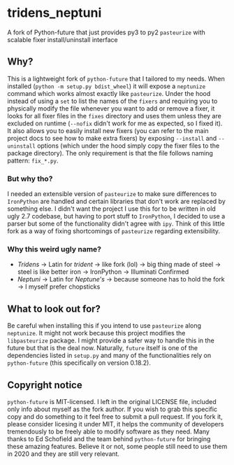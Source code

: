 # tridens_neptuni
A fork of Python-future that just provides py3 to py2 `pasteurize` with scalable fixer install/uninstall interface

## Why?
This is a lightweight fork of `python-future` that I tailored to my needs. When installed (`python -m setup.py bdist_wheel`)
it will expose a `neptunize` command which works almost exactly like `pasteurize`. Under the hood instead of using a
`set` to list the names of the `fixers` and requiring you to physically modify the file whenever you want to add or remove a fixer,
it looks for all fixer files in the `fixes` directory and uses them unless they are excluded on runtime (`--nofix` didn't work
for me as expected, so I fixed it). It also allows you to easily install new fixers (you can refer to the main project docs to see
how to make extra fixers) by exposing `--install` and `--uninstall` options (which under the hood simply copy the fixer files to
the package directory). The only requirement is that the file follows naming pattern: `fix_*.py`.

### But why tho?
I needed an extensible version of `pasteurize` to make sure differences to `IronPython` are handled and certain libraries
that don't work are replaced by something else. I didn't want the project I use this for to be written in old ugly 2.7 codebase,
but having to port stuff to `IronPython`, I decided to use a parser but some of the functionality didn't agree with `ipy`. Think of this
little fork as a way of fixing shortcomings of `pasteurize` regarding extensibility.

### Why this weird ugly name?
* *Tridens* -> Latin for *trident* -> like fork (lol) -> big thing made of steel -> steel is like better iron -> IronPython -> Illuminati Confirmed
* *Neptuni* -> Latin for *Neptune's* -> because someone has to hold the fork -> I myself prefer chopsticks

## What to look out for?
Be careful when installing this if you intend to use `pasteurize` along `neptunize`. It might not work because this project modifies
the `libpasteurize` package. I might provide a safer way to handle this in the future but that is the deal now.
Naturally, `future` itself is one of the dependencies listed in `setup.py` and many of the functionalities rely on `python-future`
(this specifically on version 0.18.2).

## Copyright notice
`python-future` is MIT-licensed. I left in the original LICENSE file, included only info about myself as the fork author.
If you wish to grab this specific copy and do something to it feel free to submit a pull request. If you fork it,
please consider licesing it under MIT, it helps the community of developers tremendously to be freely able to modify software
as they need. Many thanks to Ed Schofield and the team behind `python-future` for bringing these amazing features.
Believe it or not, some people still need to use them in 2020 and they are still very relevant.
